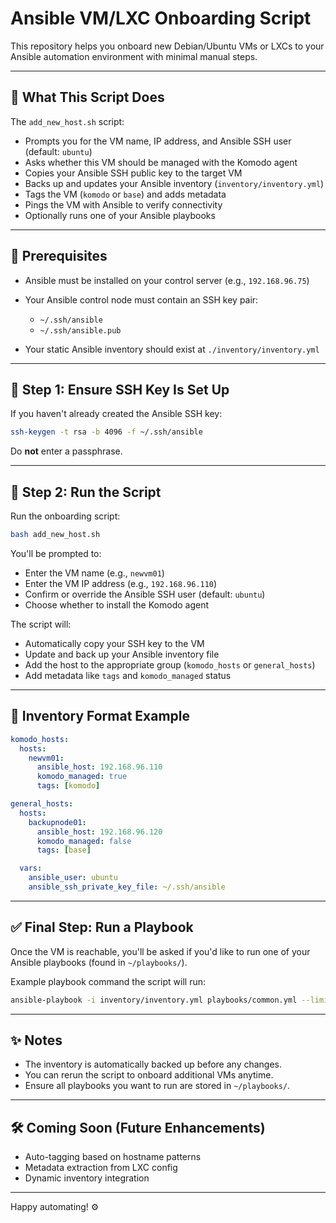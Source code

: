 # Ansible VM/LXC Onboarding Script

This repository helps you onboard new Debian/Ubuntu VMs or LXCs to your Ansible automation environment with minimal manual steps.

---

## 🚀 What This Script Does

The `add_new_host.sh` script:

* Prompts you for the VM name, IP address, and Ansible SSH user (default: `ubuntu`)
* Asks whether this VM should be managed with the Komodo agent
* Copies your Ansible SSH public key to the target VM
* Backs up and updates your Ansible inventory (`inventory/inventory.yml`)
* Tags the VM (`komodo` or `base`) and adds metadata
* Pings the VM with Ansible to verify connectivity
* Optionally runs one of your Ansible playbooks

---

## 🔧 Prerequisites

* Ansible must be installed on your control server (e.g., `192.168.96.75`)
* Your Ansible control node must contain an SSH key pair:

  * `~/.ssh/ansible`
  * `~/.ssh/ansible.pub`
* Your static Ansible inventory should exist at `./inventory/inventory.yml`

---

## 🪪 Step 1: Ensure SSH Key Is Set Up

If you haven't already created the Ansible SSH key:

```bash
ssh-keygen -t rsa -b 4096 -f ~/.ssh/ansible
```

Do **not** enter a passphrase.

---

## 📁 Step 2: Run the Script

Run the onboarding script:

```bash
bash add_new_host.sh
```

You'll be prompted to:

* Enter the VM name (e.g., `newvm01`)
* Enter the VM IP address (e.g., `192.168.96.110`)
* Confirm or override the Ansible SSH user (default: `ubuntu`)
* Choose whether to install the Komodo agent

The script will:

* Automatically copy your SSH key to the VM
* Update and back up your Ansible inventory file
* Add the host to the appropriate group (`komodo_hosts` or `general_hosts`)
* Add metadata like `tags` and `komodo_managed` status

---

## 🔁 Inventory Format Example

```yaml
komodo_hosts:
  hosts:
    newvm01:
      ansible_host: 192.168.96.110
      komodo_managed: true
      tags: [komodo]

general_hosts:
  hosts:
    backupnode01:
      ansible_host: 192.168.96.120
      komodo_managed: false
      tags: [base]

  vars:
    ansible_user: ubuntu
    ansible_ssh_private_key_file: ~/.ssh/ansible
```

---

## ✅ Final Step: Run a Playbook

Once the VM is reachable, you'll be asked if you'd like to run one of your Ansible playbooks (found in `~/playbooks/`).

Example playbook command the script will run:

```bash
ansible-playbook -i inventory/inventory.yml playbooks/common.yml --limit newvm01
```

---

## ✨ Notes

* The inventory is automatically backed up before any changes.
* You can rerun the script to onboard additional VMs anytime.
* Ensure all playbooks you want to run are stored in `~/playbooks/`.

---

## 🛠️ Coming Soon (Future Enhancements)

* Auto-tagging based on hostname patterns
* Metadata extraction from LXC config
* Dynamic inventory integration

---

Happy automating! ⚙️
